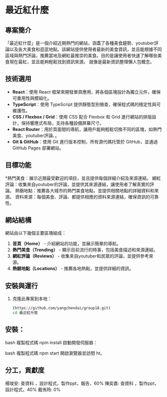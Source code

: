 # 最近紅什麼

## 專案簡介

「最近紅什麼」是一個介紹近期熱門的網站，涵蓋了各種美食趨勢、youtuber評論以及各大美食和逛逛地點。該網站提供使用者最新的美食資訊，並且能根據不同區域與熱門評論，推薦當地及網紅最推崇的美食。目的是讓使用者快速了解哪些美食現在最紅，並且能夠輕鬆找到資訊來源。 就像是最新資訊整理懶人包概念。

## 技術選用

- **React**：使用 React 框架來開發單頁應用，將各個區塊設計為獨立元件，確保可重用性與模組化。
- **TypeScript**：使用 TypeScript 提供靜態型別檢查，確保程式碼的穩定性與可維護性。
- **CSS / Flexbox / Grid**：使用 CSS 配合 Flexbox 和 Grid 進行網站的排版設計，保持響應式布局，支持各種設備屏幕尺寸。
- **React Router**：用於頁面間的導航，讓用戶能夠輕鬆切換不同的區塊，如熱門美食、youtuber評論、。
- **Git & GitHub**：使用 Git 進行版本控制，所有源代碼托管於 GitHub，並通過 GitHub Pages 部署網站。
  
## 目標功能
*熱門美食：展示近期最受歡迎的項目，並且提供每個詳細介紹及來源連結。
 網紅評論：收集來自youtuber的評論，並提供其來源連結，讓使用者了解真實的評論。
熱銷地點：推薦各大城市的熱門美食地點，並提供相關地點的詳細資料和來源。
資料來源：每個美食、評論、都提供相應的資料來源連結，確保資訊的可靠性。

## 網站結構

網站由以下幾個主要區塊組成：

1. **首頁（Home）** - 介紹網站的功能，並展示簡單的導航。
2. **熱門美食（Trending）** - 顯示目前流行的時事，包括美食描述和來源連結。
3. **網紅評論（Reviews）** - 收集來自youtuber和民眾的評論，並提供參考來源。
4. **熱銷地點（Locations）** - 推薦各地熱點，並提供詳細的資訊。

## 安裝與運行

1. 克隆此專案到本地：

   ```bash
   (https://github.com/yangchendai/group18.git)
   cd 最近紅什麼
## 安裝：

bash
複製程式碼
npm install
啟動開發伺服器：

bash
複製程式碼
npm start
開啟瀏覽器並訪問 ht。

## 分工，貢獻度
楊竣安: 查資料 ，設計程式，製作ppt，報告，60%
陳奕嘉: 查資料 ，製作ppt，設計程式，40%
戴侑玲: 0%

